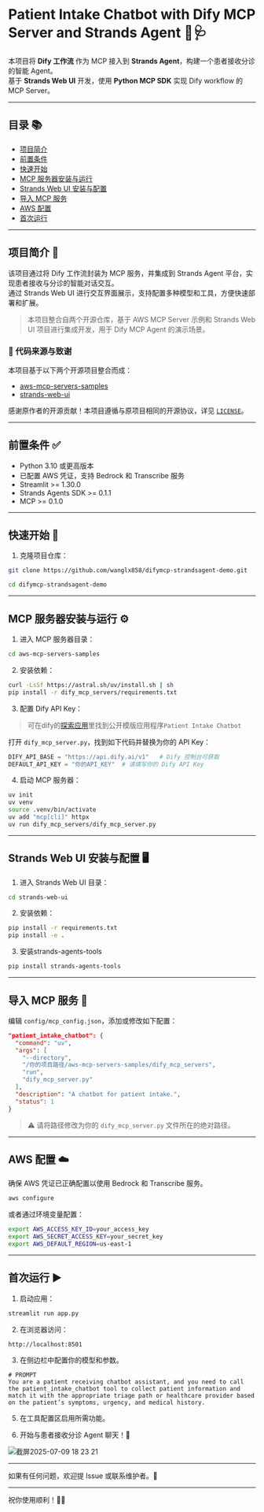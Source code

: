 # Patient Intake Chatbot with Dify MCP Server and Strands Agent 🤖🩺

本项目将 **Dify 工作流** 作为 MCP 接入到 **Strands Agent**，构建一个患者接收分诊的智能 Agent。  
基于 **Strands Web UI** 开发，使用 **Python MCP SDK** 实现 Dify workflow 的 MCP Server。

---

## 目录 📚

- [项目简介](#项目简介)
- [前置条件](#前置条件)
- [快速开始](#快速开始)
- [MCP 服务器安装与运行](#mcp-服务器安装与运行)
- [Strands Web UI 安装与配置](#strands-web-ui-安装与配置)
- [导入 MCP 服务](#导入-mcp-服务)
- [AWS 配置](#aws-配置)
- [首次运行](#首次运行)

---

## 项目简介 📝

该项目通过将 Dify 工作流封装为 MCP 服务，并集成到 Strands Agent 平台，实现患者接收与分诊的智能对话交互。  
通过 Strands Web UI 进行交互界面展示，支持配置多种模型和工具，方便快速部署和扩展。

> 本项目整合自两个开源仓库，基于 AWS MCP Server 示例和 Strands Web UI 项目进行集成开发，用于 Dify MCP Agent 的演示场景。

### 📎 代码来源与致谢

本项目基于以下两个开源项目整合而成：

- [aws-mcp-servers-samples](https://github.com/aws-samples/aws-mcp-servers-samples/tree/main)
- [strands-web-ui](https://github.com/jief123/strands-web-ui/tree/main)

感谢原作者的开源贡献！本项目遵循与原项目相同的开源协议，详见 [`LICENSE`](./LICENSE)。

---
## 前置条件 ✅

- Python 3.10 或更高版本
- 已配置 AWS 凭证，支持 Bedrock 和 Transcribe 服务
- Streamlit >= 1.30.0
- Strands Agents SDK >= 0.1.1
- MCP >= 0.1.0

---

## 快速开始 🚀

1. 克隆项目仓库：

```bash
git clone https://github.com/wanglx858/difymcp-strandsagent-demo.git

cd difymcp-strandsagent-demo
````

---

## MCP 服务器安装与运行 ⚙️

1. 进入 MCP 服务器目录：

```bash
cd aws-mcp-servers-samples
```

2. 安装依赖：

```bash
curl -LsSf https://astral.sh/uv/install.sh | sh
pip install -r dify_mcp_servers/requirements.txt
```

3. 配置 Dify API Key：
   
>可在dify的[探索应用](https://cloud.dify.ai/explore/apps)里找到公开模版应用程序`Patient Intake Chatbot`

打开 `dify_mcp_server.py`，找到如下代码并替换为你的 API Key：

```python
DIFY_API_BASE = "https://api.dify.ai/v1"   # Dify 控制台可获取
DEFAULT_API_KEY = "你的API_KEY"  # 请填写你的 Dify API Key
```

4. 启动 MCP 服务器：

```bash
uv init
uv venv
source .venv/bin/activate
uv add "mcp[cli]" httpx
uv run dify_mcp_servers/dify_mcp_server.py
```

---

## Strands Web UI 安装与配置 🖥️

1. 进入 Strands Web UI 目录：

```bash
cd strands-web-ui
```

2. 安装依赖：

```bash
pip install -r requirements.txt
pip install -e .
```

3. 安装strands-agents-tools
```bash
pip install strands-agents-tools
```

---

## 导入 MCP 服务 🔌

编辑 `config/mcp_config.json`，添加或修改如下配置：

```json
"patient_intake_chatbot": {
  "command": "uv",
  "args": [
    "--directory",
    "/你的项目路径/aws-mcp-servers-samples/dify_mcp_servers", 
    "run",
    "dify_mcp_server.py"
  ],
  "description": "A chatbot for patient intake.",
  "status": 1
}
```

> ⚠️ 请将路径修改为你的 `dify_mcp_server.py` 文件所在的绝对路径。

---

## AWS 配置 ☁️

确保 AWS 凭证已正确配置以使用 Bedrock 和 Transcribe 服务。

```bash
aws configure
```

或者通过环境变量配置：

```bash
export AWS_ACCESS_KEY_ID=your_access_key
export AWS_SECRET_ACCESS_KEY=your_secret_key
export AWS_DEFAULT_REGION=us-east-1
```

---

## 首次运行 ▶️

1. 启动应用：

```bash
streamlit run app.py
```

2. 在浏览器访问：

```
http://localhost:8501
```

3. 在侧边栏中配置你的模型和参数。

```
# PROMPT
You are a patient receiving chatbot assistant, and you need to call the patient_intake_chatbot tool to collect patient information and match it with the appropriate triage path or healthcare provider based on the patient’s symptoms, urgency, and medical history.
```

5. 在工具配置区启用所需功能。

6. 开始与患者接收分诊 Agent 聊天！💬

![截屏2025-07-09 18 23 21](https://github.com/user-attachments/assets/68b69c58-ddca-4042-8191-879b9f2d1c74)

---

如果有任何问题，欢迎提 Issue 或联系维护者。📩

---

祝你使用顺利！🚀✨

